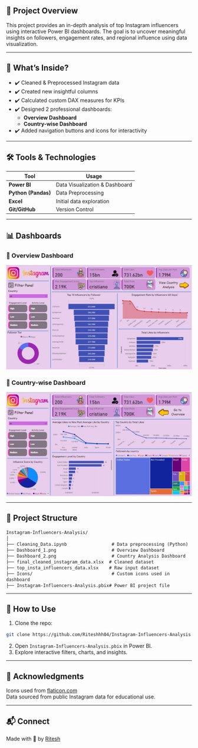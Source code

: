 ## 📌 Project Overview

This project provides an in-depth analysis of top Instagram influencers using interactive Power BI dashboards. The goal is to uncover meaningful insights on followers, engagement rates, and regional influence using data visualization.

---

## 🧠 What’s Inside?

- ✔️ Cleaned & Preprocessed Instagram data
- ✔️ Created new insightful columns
- ✔️ Calculated custom DAX measures for KPIs
- ✔️ Designed 2 professional dashboards:
  - **Overview Dashboard**
  - **Country-wise Dashboard**
- ✔️ Added navigation buttons and icons for interactivity

---

## 🛠️ Tools & Technologies

| Tool       | Usage                           |
|------------|----------------------------------|
| **Power BI** | Data Visualization & Dashboard |
| **Python (Pandas)** | Data Preprocessing          |
| **Excel**   | Initial data exploration         |
| **Git/GitHub** | Version Control                |

---

## 📊 Dashboards

### 🔹 Overview Dashboard
![Overview Dashboard](Dashboard_1.png)

### 🔹 Country-wise Dashboard
![Country-wise Dashboard](Dashboard_2.png)

---

## 📁 Project Structure

```
Instagram-Influencers-Analysis/
│
├── Cleaning_Data.ipynb                 # Data preprocessing (Python)
├── Dashboard_1.png                     # Overview Dashboard
├── Dashboard_2.png                     # Country Analysis Dashboard
├── final_cleaned_instagram_data.xlsx  # Cleaned dataset
├── top_insta_influencers_data.xlsx    # Raw input dataset
├── Icons/                              # Custom icons used in dashboard
├── Instagram-Influencers-Analysis.pbix# Power BI project file
```

---

## 🚀 How to Use

1. Clone the repo:
```bash
git clone https://github.com/Riteshhh04/Instagram-Influencers-Analysis.git
```
2. Open `Instagram-Influencers-Analysis.pbix` in Power BI.
3. Explore interactive filters, charts, and insights.

---

## 🙌 Acknowledgments

Icons used from [flaticon.com](https://www.flaticon.com/)  
Data sourced from public Instagram data for educational use.

---

## 📬 Connect

Made with 💜 by [Ritesh](https://github.com/Riteshhh04)
